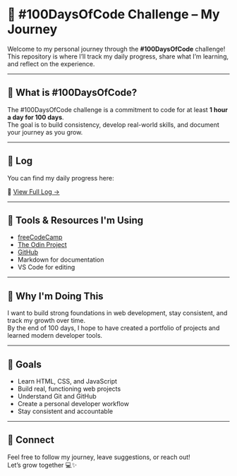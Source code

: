 # 💯 #100DaysOfCode Challenge – My Journey

Welcome to my personal journey through the **#100DaysOfCode** challenge!  
This repository is where I’ll track my daily progress, share what I’m learning, and reflect on the experience.

---

## 📅 What is #100DaysOfCode?

The #100DaysOfCode challenge is a commitment to code for at least **1 hour a day for 100 days**.  
The goal is to build consistency, develop real-world skills, and document your journey as you grow.

---

## 📘 Log

You can find my daily progress here:

📄 [View Full Log →](log.md)

---

## 🔧 Tools & Resources I'm Using

- [freeCodeCamp](https://www.freecodecamp.org/)
- [The Odin Project](https://www.theodinproject.com/)
- [GitHub](https://github.com/)
- Markdown for documentation
- VS Code for editing

---

## 🧠 Why I'm Doing This

I want to build strong foundations in web development, stay consistent, and track my growth over time.  
By the end of 100 days, I hope to have created a portfolio of projects and learned modern developer tools.

---

## 🏁 Goals

- Learn HTML, CSS, and JavaScript
- Build real, functioning web projects
- Understand Git and GitHub
- Create a personal developer workflow
- Stay consistent and accountable

---

## 📌 Connect

Feel free to follow my journey, leave suggestions, or reach out!  
Let’s grow together 💻✨

